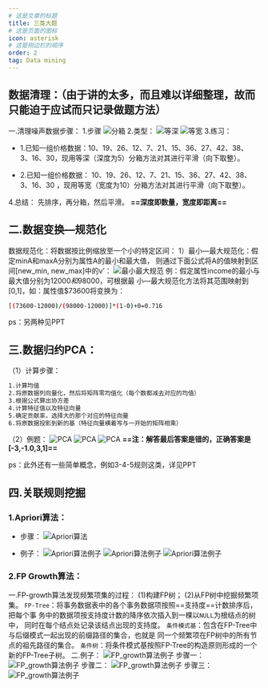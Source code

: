 ```yaml
---
# 这是文章的标题
title: 三类大题
# 这是页面的图标
icon: asterisk
# 这是侧边栏的顺序
order: 2
tag: Data mining
---
```

## 数据清理：（由于讲的太多，而且难以详细整理，故而只能迫于应试而只记录做题方法）
一.清理噪声数据步骤：
1.步骤
![分箱](/notes-image/分箱.png)
2.类型：
![等深](/notes-image/等深.png)
![等宽](/notes-image/等宽.png)
3.练习：
- 1.已知一组价格数据：10、19、26、12、7、21、15、36、27、42、38、
3、16、30，现用等深（深度为5）分箱方法对其进行平滑（向下取整）。


- 2.已知一组价格数据： 10、19、26、12、7、21、15、36、27、42、38、
3、16、30 ，现用等宽（宽度为10）分箱方法对其进行平滑（向下取整）。

4.总结：
先排序，再分箱，然后平滑。
**==深度即数量，宽度即距离==**

## 二.数据变换—规范化
数据规范化：将数据按比例缩放至一个小的特定区间：
1）最小—最大规范化：假定minA和maxA分别为属性A的最小和最大值，
则通过下面公式将A的值映射到区间[new_min, new_max]中的v’：
![最小最大规范](/notes-image/最小最大规范.png)
例：假定属性income的最小与最大值分别为$12000和$98000，可根据最
小—最大规范化方法将其范围映射到[0,1]，如：属性值$73600将变换为：
```bash
[(73600-12000)/(98000-12000)]*(1-0)+0=0.716
```
ps：另两种见PPT

## 三.数据归约PCA：
（1）计算步骤：
```bash
1.计算均值
2.将原数据列向量化，然后将矩阵零均值化（每个数都减去对应的均值）
3.根据公式算出协方差
4.计算特征值以及特征向量
5.确定贡献率，选择大的那个对应的特征向量
6.将原数据投影到新的基（特征向量横着写与一开始的矩阵相乘）
```
（2）例题：
![PCA](/notes-image/PCA.png)
![PCA](/notes-image/PCA过程1.png)
![PCA](/notes-image/PCA过程2.png)
**==注：解答最后答案是错的，正确答案是[-3,-1.0,3,1]==**

ps：此外还有一些简单概念，例如3-4-5规则这类，详见PPT

## 四.关联规则挖掘
### 1.Apriori算法：
- 步骤：
![Apriori算法](/notes-image/Apriori算法.png)

- 例子：
![Apriori算法例子](/notes-image/Apriori算法例子.png)
![Apriori算法例子](/notes-image/Apriori算法例子2.png)
![Apriori算法例子](/notes-image/Apriori算法例子3.png)

### 2.FP Growth算法：
一.FP-growth算法发现频繁项集的过程：
(1)构建FP树；
(2)从FP树中挖掘频繁项集。
`FP-Tree`：将事务数据表中的各个事务数据项按照==支持度==计数排序后，把每个事
务中的数据项按支持度计数的降序依次插入到一棵以`NULL`为根结点的树中，
同时在每个结点处记录该结点出现的支持度。
`条件模式基`：包含在FP-Tree中与后缀模式一起出现的前缀路径的集合，也就是
同一个频繁项在FP树中的所有节点的祖先路径的集合。
`条件树`：将条件模式基按照FP-Tree的构造原则形成的一个新的FP-Tree子树。
二.例子：
![FP_growth算法例子](/notes-image/FP_growth1.png)
步骤一：
![FP_growth算法例子](/notes-image/FP_growth2.png)
步骤二：
![FP_growth算法例子](/notes-image/FP_growth3.png)
步骤三：
![FP_growth算法例子](/notes-image/FP_growth4.png)